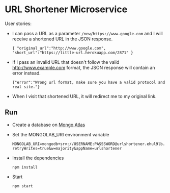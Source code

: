 # URL Shortener Microservice

User stories:

* I can pass a URL as a parameter `/new/https://www.google.com` and I will receive a shortened URL in the JSON response.

  ```
  { "original_url":"http://www.google.com", "short_url":"https://little-url.herokuapp.com/2871" }
  ```

* If I pass an invalid URL that doesn't follow the valid http://www.example.com format, the JSON response will contain an error instead.

  ```
  {"error":"Wrong url format, make sure you have a valid protocol and real site."}
  ```

* When I visit that shortened URL, it will redirect me to my original link.

## Run

* Create a database on [Mongo Atlas](https://cloud.mongodb.com/)

* Set the MONGOLAB_URI environment variable

  ```
  MONGOLAB_URI=mongodb+srv://USERNAME:PASSSWORD@urlshortener.ehul9lb.mongodb.net/?retryWrites=true&w=majority&appName=urlshortener
  ```

* Install the dependencies

  ```
  npm install
  ```

* Start

  ```
  npm start
  ```
